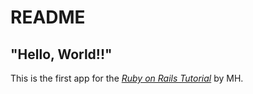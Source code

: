 # README

## "Hello, World!!"

This is the first app for the [*Ruby on Rails Tutorial*](https://www.railstutorial.org/) by MH.
